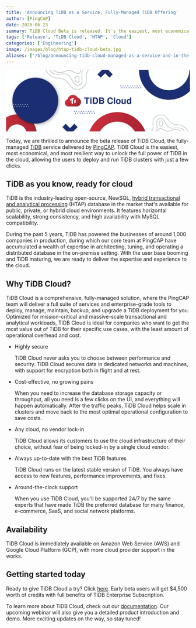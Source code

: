 ```yaml
---
title: 'Announcing TiDB as a Service, Fully-Managed TiDB Offering'
author: [PingCAP]
date: 2020-06-23
summary: TiDB Cloud Beta is released. It's the easiest, most economical, and most resilient way to unlock the full power of TiDB in the cloud, allowing the users to deploy and run TiDB clusters with just a few clicks.
tags: ['Release', 'TiDB Cloud', 'HTAP', 'Cloud']
categories: ['Engineering']
image: /images/blog/htap-tidb-cloud-beta.jpg
aliases: ['/blog/announcing-tidb-cloud-managed-as-a-service-and-in-the-marketplace/']
---
```


![TiDB Cloud Beta](media/htap-tidb-cloud-beta.jpg)

Today, we are thrilled to announce the beta release of TiDB Cloud, the fully-managed [TiDB](https://docs.pingcap.com/tidb/v4.0/overview) service delivered by [PingCAP](https://pingcap.com/). TiDB Cloud is the easiest, most economical, and most resilient way to unlock the full power of TiDB in the cloud, allowing the users to deploy and run TiDB clusters with just a few clicks.

## TiDB as you know, ready for cloud

TiDB is the industry-leading open-source, NewSQL, [hybrid transactional and analytical processing](https://en.wikipedia.org/wiki/Hybrid_transactional/analytical_processing) (HTAP) database in the market that's available for public, private, or hybrid cloud environments. It features horizontal scalability, strong consistency, and high availability with MySQL compatibility.

During the past 5 years, TiDB has powered the businesses of around 1,000 companies in production, during which our core team at PingCAP have accumulated a wealth of expertise in architecting, tuning, and operating a distributed database in the on-premise setting. With the user base booming and TiDB maturing, we are ready to deliver the expertise and experience to the cloud.

## Why TiDB Cloud?

TiDB Cloud is a comprehensive, fully-managed solution, where the PingCAP team will deliver a full suite of services and enterprise-grade tools to deploy, manage, maintain, backup, and upgrade a TiDB deployment for you. Optimized for mission-critical and massive-scale transactional and analytical workloads, TiDB Cloud is ideal for companies who want to get the most value out of TiDB for their specific use cases, with the least amount of operational overhead and cost. 

* Highly secure

    TiDB Cloud never asks you to choose between performance and security. TiDB Cloud secures data in dedicated networks and machines, with support for encryption both in flight and at rest.

* Cost-effective, no growing pains

    When you need to increase the database storage capacity or throughput, all you need is a few clicks on the UI, and everything will happen automatically. After the traffic peaks, TiDB Cloud helps scale in clusters and move back to the most optimal operational configuration to save costs. 

* Any cloud, no vendor lock-in

    TiDB Cloud allows its customers to use the cloud infrastructure of their choice, without fear of being locked-in by a single cloud vendor.

* Always up-to-date with the best TiDB features

    TiDB Cloud runs on the latest stable version of TiDB. You always have access to new features, performance improvements, and fixes. 

* Around-the-clock support

    When you use TiDB Cloud, you'll be supported 24/7 by the same experts that have made TiDB the preferred database for many finance, e-commerce, SaaS, and social network platforms.

## Availability

TiDB Cloud is immediately available on Amazon Web Service (AWS) and Google Cloud Platform (GCP), with more cloud provider support in the works.

## Getting started today

Ready to give TiDB Cloud a try? Click [here](https://pingcap.com/products/tidbcloud/trial). Early beta users will get $4,500 worth of credits with full benefits of TiDB Enterprise Subscription.

To learn more about TiDB Cloud, check out our [documentation](https://docs.pingcap.com/tidbcloud/beta). Our upcoming webinar will also give you a detailed product introduction and demo. More exciting updates on the way, so stay tuned!
